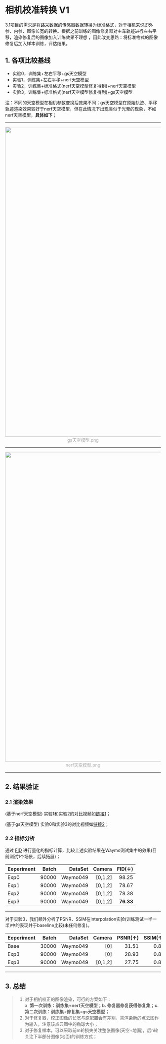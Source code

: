 # 相机校准转换 V1
3.1项目的需求是将路采数据的传感器数据转换为标准格式，对于相机来说即外参、内参、图像长宽的转换。根据之前训练的图像修复器对主车轨迹进行左右平移，渲染修复后的图像加入训练效果不理想
，因此改变思路：将标准格式的图像修复后加入样本训练，评估结果。

## 1. 各项比较基线

- 实验0，训练集+左右平移+gs天空模型   
- 实验1，训练集+左右平移+nerf天空模型   
- 实验2，训练集+标准格式(nerf天空模型修复得到)+nerf天空模型
- 实验3，训练集+标准格式(nerf天空模型修复得到)+gs天空模型 

注：不同的天空模型在相机参数变换后效果不同；gs天空模型在原始轨迹、平移轨迹渲染效果较好于nerf天空模型，但在此情况下出现类似于光晕的现象，不如nerf天空模型，**具体如下**；

<div align=center>
    
  --- 
  
  <img src="https://github.com/user-attachments/assets/fc996c9b-292d-48d0-bf1e-0ca4ff866b31" width="1000px">
  <font color="AAAAAA">gs天空模型.png</font>
  
  --- 
  
  <img src="https://github.com/user-attachments/assets/182ba27f-2b6b-4d5b-9e79-5ca117765d7b" width="1000px">
  <font color="AAAAAA">nerf天空模型.png</font>
    
  --- 

</div>
  
## 2. 结果验证
### 2.1 渲染效果

(基于nerf天空模型) 实验1和实验2的对比视频如[链接1](https://github.com/user-attachments/assets/24ef8d46-4421-473d-9c23-78ee2e0d5e0f)；

(基于gs天空模型) 实验0和实验3的对比视频如[链接2](https://github.com/user-attachments/assets/47be620c-314f-4b26-8ddf-ee8c7df073d4)；

### 2.2 指标分析
通过 [FID](https://proceedings.neurips.cc/paper/2017/hash/8a1d694707eb0fefe65871369074926d-Abstract.html) 进行量化的指标计算，比较上述实验结果在Waymo测试集中的效果(目前测试1个场景，后续拓展)；

| Eeperiment   | Batch  |   DataSet |   Camera |    FID(↓) |
|:----------|----------:|------:|--------:|--------:|
| Exp0   |90000 |   Waymo049 |[0,1,2]    |    98.25| 
| Exp1   |90000 |   Waymo049 |[0,1,2]    |    78.67| 
| Exp2   |90000 |   Waymo049 |[0,1,2]    |    78.38| 
| Exp3   |90000 |   Waymo049 |[0,1,2]    |    **76.33**| 

---
对于实验3，我们额外分析了PSNR、SSIM在Interpolation实验(训练测试一半一半)中的表现并于baseline比较(未任何修复)。

| Eeperiment   | Batch  |   DataSet |   Camera |    PSNR(↑) |    SSIM(↑) |
|:----------|----------:|------:|--------:|--------:|--------:|
| Base   |30000 |   Waymo049 |[0]        |    31.51|     0.89|
| Exp3   |90000 |   Waymo049 |[0]        |    28.93|     0.85|
| Exp3   |90000 |   Waymo049 |[0,1,2]    |    27.75|     0.82| 

---

## 3. 总结 
> 1. 对于相机校正的图像渲染，可行的方案如下：   
> a. **第一次训练：训练集+nerf天空模型；b. 修复器修复获得修复集；c. 第二次训练：训练集+修复集+gs天空模型；**
> 2. 对于修复器，校正图像的长宽与原配置会有差别，需渲染新的点云图作为输入，注意该点云图中的椭球大小；
> 3. 对于修复样本，可以采取前m轮损失关注整张图像(天空+地面)，后n轮关注下半部分图像(地面)的训练方式；
